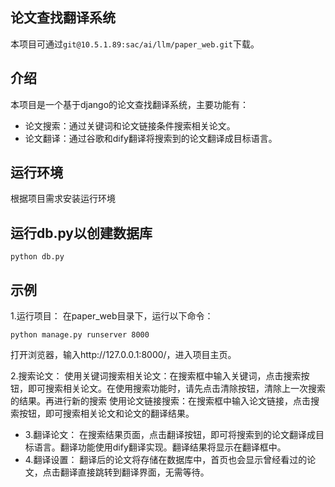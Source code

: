 ## 论文查找翻译系统
本项目可通过`git@10.5.1.89:sac/ai/llm/paper_web.git`下载。
## 介绍
本项目是一个基于django的论文查找翻译系统，主要功能有：
- 论文搜索：通过关键词和论文链接条件搜索相关论文。
- 论文翻译：通过谷歌和dify翻译将搜索到的论文翻译成目标语言。
## 运行环境
根据项目需求安装运行环境
## 运行db.py以创建数据库
```python db.py```
## 示例
1.运行项目：
  在paper_web目录下，运行以下命令：
  ```
  python manage.py runserver 8000
  ```
  打开浏览器，输入http://127.0.0.1:8000/，进入项目主页。


2.搜索论文：
  使用关键词搜索相关论文：在搜索框中输入关键词，点击搜索按钮，即可搜索相关论文。在使用搜索功能时，请先点击清除按钮，清除上一次搜索的结果。再进行新的搜索
  使用论文链接搜索：在搜索框中输入论文链接，点击搜索按钮，即可搜索相关论文和论文的翻译结果。
- 3.翻译论文：
  在搜索结果页面，点击翻译按钮，即可将搜索到的论文翻译成目标语言。翻译功能使用dify翻译实现。翻译结果将显示在翻译框中。
- 4.翻译设置：
  翻译后的论文将存储在数据库中，首页也会显示曾经看过的论文，点击翻译直接跳转到翻译界面，无需等待。




